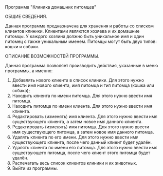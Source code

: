 Программа "Клиника домашних питомцев"

ОБЩИЕ СВЕДЕНИЯ.

  Данная программа предназначена для хранения и работы со списком клиентов клиники. Клиентами являются хозяева и их домашние питомцы. У каждого хозяина должно быть уникальное имя и один питомец с также уникальным именем. Питомцы могут быть двух типов: кошки и собаки.

ОПИСАНИЕ ВОЗМОЖНОСТЕЙ ПРОГРАММЫ.

  Данная программа позволяет производить действия, указанные в меню программы, а именно:
  1. Добавлять нового клиента в список клиники. Для этого нужно ввести имя нового клиента, имя питомца и тип питомца (кошка или            собака);
  2. Находить клиента по имени питомца. Для этого нужно ввести имя питомца.
  3. Находить питомца по имени клиента. Для этого нужно ввести имя клиента.
  4. Редактировать (изменять) имя клиента. Для этого нужно ввести имя существующего клиента, а затем новое имя данного клиента.
  5. Редактировать (изменять) имя питомца. Для этого нужно ввести имя существующего питомца, а затем новое имя данного питомца.
  6. Удалять клиента по его имени. Для этого нужно ввести имя существующего клиента, после чего данный клиент будет удалён.
  7. Удалять клиента по имени его питомца. Для этого нужно ввести имя существующего питомца, после чего клиент этого питомца будет         удалён.
  8. Распечатать весь список клиентов клиники и их животных.
  9. Выйти из программы.

